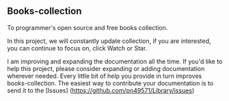 ## Books-collection
To programmer's open source and free books collection.  

In this project, we will constantly update collection, 
if you are interested, you can continue to focus on, click 
Watch or Star.

I am improving and expanding the documentation all the time. 
If you'd like to help this project, please consider expanding or adding documentation wherever needed. 
Every little bit of help you provide in turn improves books-collection. 
The easiest way to contribute your documentation is to send it to the [Issues]
(https://github.com/pn49571/Library/issues) 
